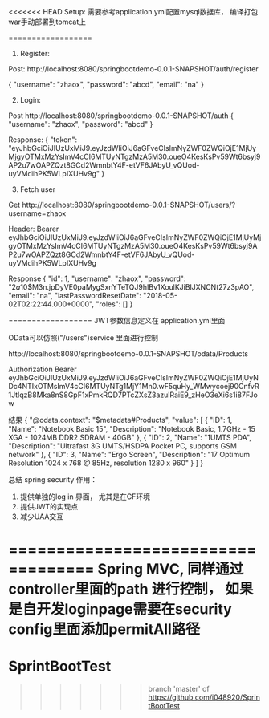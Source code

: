 <<<<<<< HEAD
Setup: 需要参考application.yml配置mysql数据库， 编译打包war手动部署到tomcat上

==================
1. Register: 

Post: http://localhost:8080/springbootdemo-0.0.1-SNAPSHOT/auth/register

{
	"username": "zhaox",
	"password": "abcd",
	"email": "na"
}

2. Login:

Post http://localhost:8080/springbootdemo-0.0.1-SNAPSHOT/auth
{
	"username": "zhaox",
	"password": "abcd"
}

Response:
{
    "token": "eyJhbGciOiJIUzUxMiJ9.eyJzdWIiOiJ6aGFveCIsImNyZWF0ZWQiOjE1MjUyMjgyOTMxMzYsImV4cCI6MTUyNTgzMzA5M30.oueO4KesKsPv59Wt6bsyj9AP2u7wOAPZQzt8GCd2WmnbtY4F-etVF6JAbyU_vQUod-uyVMdihPK5WLpIXUHv9g"
}

3. Fetch user

Get http://localhost:8080/springbootdemo-0.0.1-SNAPSHOT/users/?username=zhaox

Header: Bearer eyJhbGciOiJIUzUxMiJ9.eyJzdWIiOiJ6aGFveCIsImNyZWF0ZWQiOjE1MjUyMjgyOTMxMzYsImV4cCI6MTUyNTgzMzA5M30.oueO4KesKsPv59Wt6bsyj9AP2u7wOAPZQzt8GCd2WmnbtY4F-etVF6JAbyU_vQUod-uyVMdihPK5WLpIXUHv9g

Response
{
    "id": 1,
    "username": "zhaox",
    "password": "$2a$10$M3n.jpDyVE0paMygSxnYTeTQJ9hIBv1XoulKJiBlJXNCNt27z3pAO",
    "email": "na",
    "lastPasswordResetDate": "2018-05-02T02:22:44.000+0000",
    "roles": []
}


==================
JWT参数信息定义在 application.yml里面

OData可以仿照("/users")service 里面进行控制

http://localhost:8080/springbootdemo-0.0.1-SNAPSHOT/odata/Products

Authorization Bearer eyJhbGciOiJIUzUxMiJ9.eyJzdWIiOiJ6aGFveCIsImNyZWF0ZWQiOjE1MjUyNDc4NTIxOTMsImV4cCI6MTUyNTg1MjY1Mn0.wF5quHy_WMwycoej90CnfvR1JtIqzB8Mka8nS8GpF1xPmkRQD7PTcZXsZ3azulRaiE9_zHeO3eXi6s1i87FJow

结果 {
    "@odata.context": "$metadata#Products",
    "value": [
        {
            "ID": 1,
            "Name": "Notebook Basic 15",
            "Description": "Notebook Basic, 1.7GHz - 15 XGA - 1024MB DDR2 SDRAM - 40GB"
        },
        {
            "ID": 2,
            "Name": "1UMTS PDA",
            "Description": "Ultrafast 3G UMTS/HSDPA Pocket PC, supports GSM network"
        },
        {
            "ID": 3,
            "Name": "Ergo Screen",
            "Description": "17 Optimum Resolution 1024 x 768 @ 85Hz, resolution 1280 x 960"
        }
    ]
}

总结 spring security 作用：

1. 提供单独的log in 界面， 尤其是在CF环境
2. 提供JWT的实现点
3. 减少UAA交互


===================================
Spring MVC, 同样通过controller里面的path 进行控制， 如果是自开发loginpage需要在security config里面添加permitAll路径
=======
# SprintBootTest
>>>>>>> branch 'master' of https://github.com/i048920/SprintBootTest
